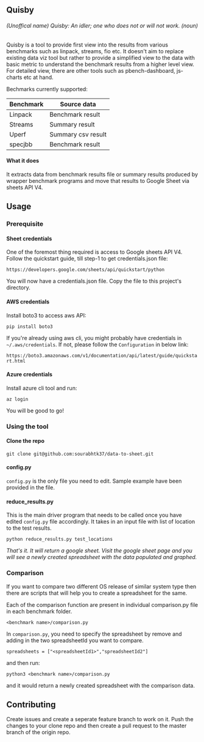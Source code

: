 ## Quisby 
###### (Unoffical name) Quisby: An idler; one who does not or will not work. (noun)

Quisby is a tool to provide first view into the results from various benchmarks such as linpack, streams, fio etc. It doesn't aim to replace existing data viz tool but rather to provide a simplified view to the data with basic metric to understand the benchmark results from a higher level view. For detailed view, there are other tools such as pbench-dashboard, js-charts etc at hand.

Bechmarks currently supported:

|   Benchmark   |   Source data  |
|---|---|
| Linpack | Benchmark result     |
| Streams | Summary result |
| Uperf   | Summary csv result|
| specjbb | Benchmark result |

#### What it does
It extracts data from benchmark results file or summary results produced by wrapper benchmark programs and move that results to Google Sheet via sheets API V4. 

## Usage

### Prerequisite

#### Sheet credentials
One of the foremost thing required is access to Google sheets API V4. Follow the quickstart guide, till step-1 to get credentials.json file:

`https://developers.google.com/sheets/api/quickstart/python`

You will now have a credentials.json file. Copy the file to this project's directory. 

#### AWS credentials
Install boto3 to access aws API:

`pip install boto3`

If you're already using aws cli, you might probably have credentials in `~/.aws/credentials`. If not, please follow the `Configuration` in below link:

`https://boto3.amazonaws.com/v1/documentation/api/latest/guide/quickstart.html`

#### Azure credentials
Install azure cli tool and run:

`az login`

You will be good to go!

### Using the tool

#### Clone the repo

`git clone git@github.com:sourabhtk37/data-to-sheet.git`

#### config.py 
`config.py` is the only file you need to edit. Sample example have been provided in the file. 

#### reduce_results.py
This is the main driver program that needs to be called once you have edited `config.py` file accordingly. It takes in an input file with list of location to the test results.

`python reduce_results.py test_locations`

*That's it. It will return a google sheet. Visit the google sheet page and you will see a newly created spreadsheet with the data populated and graphed.*

### Comparison

If you want to compare two different OS release of similar system type then there are scripts that will help you to create a spreadsheet for the same. 

Each of the comparison function are present in individual comparison.py file in each benchmark folder. 

`<benchmark name>/comparison.py`

In `comparison.py`, you need to specify the spreadsheet by remove and adding in the two spreadsheetId you want to compare. 

`spreadsheets = ["<spreadsheetId1>","spreadsheetId2"]`

and then run:

`python3 <benchmark name>/comparison.py` 

and it would return a newly created spreadsheet with the comparison data.

## Contributing
Create issues and create a seperate feature branch to work on it. Push the changes to your clone repo and then create a pull request to the master branch of the origin repo.